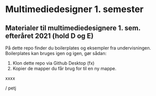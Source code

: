 # Multimediedesigner 1. semester

## Materialer til multimediedesignere 1. sem. efteråret 2021 (hold D og E)

På dette repo finder du boilerplates og eksempler fra undervisningen. Boilerplates kan bruges igen og igen, gør sådan:

1. Klon dette repo via Github Desktop (fx)
2. Kopier de mapper du får brug for til en ny mappe.

xxxx

/ petj
